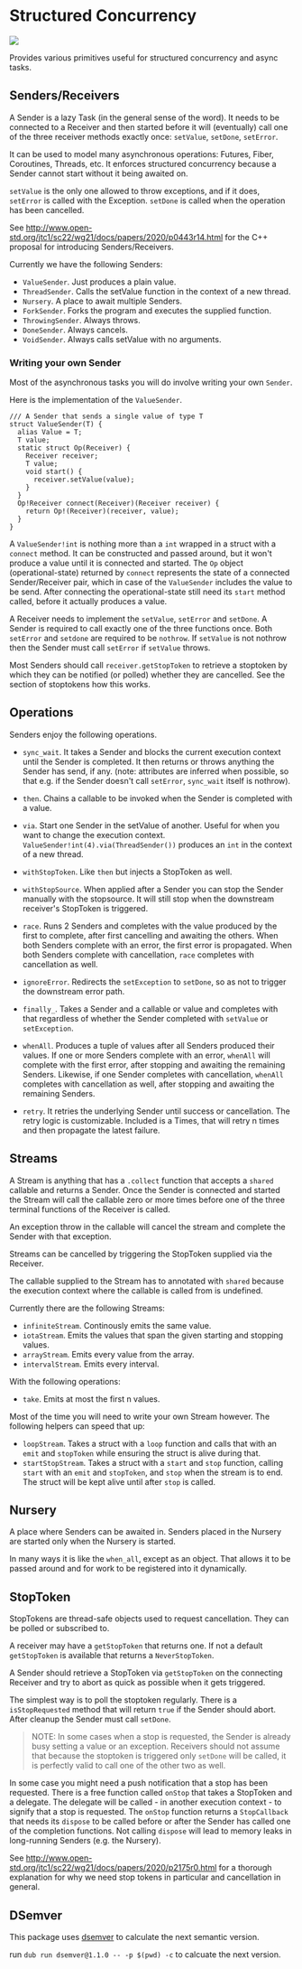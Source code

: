 # Structured Concurrency

<img src="https://github.com/symmetryinvestments/concurrency/workflows/build/badge.svg"/>

Provides various primitives useful for structured concurrency and async tasks.

## Senders/Receivers

A Sender is a lazy Task (in the general sense of the word). It needs to be connected to a Receiver and then started before it will (eventually) call one of the three receiver methods exactly once: `setValue`, `setDone`, `setError`.

It can be used to model many asynchronous operations: Futures, Fiber, Coroutines, Threads, etc. It enforces structured concurrency because a Sender cannot start without it being awaited on.

 `setValue` is the only one allowed to throw exceptions, and if it does, `setError` is called with the Exception. `setDone` is called when the operation has been cancelled.

See http://www.open-std.org/jtc1/sc22/wg21/docs/papers/2020/p0443r14.html for the C++ proposal for introducing Senders/Receivers.

Currently we have the following Senders:

- `ValueSender`. Just produces a plain value.
- `ThreadSender`. Calls the setValue function in the context of a new thread.
- `Nursery`. A place to await multiple Senders.
- `ForkSender`. Forks the program and executes the supplied function.
- `ThrowingSender`. Always throws.
- `DoneSender`. Always cancels.
- `VoidSender`. Always calls setValue with no arguments.

### Writing your own Sender

Most of the asynchronous tasks you will do involve writing your own `Sender`.

Here is the implementation of the `ValueSender`.

```
/// A Sender that sends a single value of type T
struct ValueSender(T) {
  alias Value = T;
  T value;
  static struct Op(Receiver) {
    Receiver receiver;
    T value;
    void start() {
      receiver.setValue(value);
    }
  }
  Op!Receiver connect(Receiver)(Receiver receiver) {
    return Op!(Receiver)(receiver, value);
  }
}
```

A `ValueSender!int` is nothing more than a `int` wrapped in a struct with a `connect` method. It can be constructed and passed around, but it won't produce a value until it is connected and started. The `Op` object (operational-state) returned by `connect` represents the state of a connected Sender/Receiver pair, which in case of the `ValueSender` includes the value to be send. After connecting the operational-state still need its `start` method called, before it actually produces a value.

A Receiver needs to implement the `setValue`, `setError` and `setDone`. A Sender is required to call exactly one of the three functions once. Both `setError` and `setdone` are required to be `nothrow`. If `setValue` is not nothrow then the Sender must call `setError` if `setValue` throws.

Most Senders should call `receiver.getStopToken` to retrieve a stoptoken by which they can be notified (or polled) whether they are cancelled. See the section of stoptokens how this works.

## Operations

Senders enjoy the following operations.

- `sync_wait`. It takes a Sender and blocks the current execution context until the Sender is completed. It then returns or throws anything the Sender has send, if any. (note: attributes are inferred when possible, so that e.g. if the Sender doesn't call `setError`, `sync_wait` itself is nothrow).

- `then`. Chains a callable to be invoked when the Sender is completed with a value.

- `via`. Start one Sender in the setValue of another. Useful for when you want to change the execution context. `ValueSender!int(4).via(ThreadSender())` produces an `int` in the context of a new thread.

- `withStopToken`. Like `then` but injects a StopToken as well.

- `withStopSource`. When applied after a Sender you can stop the Sender manually with the stopsource. It will still stop when the downstream receiver's StopToken is triggered.

- `race`. Runs 2 Senders and completes with the value produced by the first to complete, after first cancelling and awaiting the others. When both Senders complete with an error, the first error is propagated. When both Senders complete with cancellation, `race` completes with cancellation as well.

- `ignoreError`. Redirects the `setException` to `setDone`, so as not to trigger the downstream error path.

- `finally_`. Takes a Sender and a callable or value and completes with that regardless of whether the Sender completed with `setValue` or `setException`.

- `whenAll`. Produces a tuple of values after all Senders produced their values. If one or more Senders complete with an error, `whenAll` will complete with the first error, after stopping and awaiting the remaining Senders. Likewise, if one Sender completes with cancellation, `whenAll` completes with cancellation as well, after stopping and awaiting the remaining Senders.

- `retry`. It retries the underlying Sender until success or cancellation. The retry logic is customizable. Included is a Times, that will retry n times and then propagate the latest failure.

## Streams

A Stream is anything that has a `.collect` function that accepts a `shared` callable and returns a Sender. Once the Sender is connected and started the Stream will call the callable zero or more times before one of the three terminal functions of the Receiver is called.

An exception throw in the callable will cancel the stream and complete the Sender with that exception.

Streams can be cancelled by triggering the StopToken supplied via the Receiver.

The callable supplied to the Stream has to annotated with `shared` because the execution context where the callable is called from is undefined.

Currently there are the following Streams:

- `infiniteStream`. Continously emits the same value.
- `iotaStream`. Emits the values that span the given starting and stopping values.
- `arrayStream`. Emits every value from the array.
- `intervalStream`. Emits every interval.

With the following operations:

- `take`. Emits at most the first n values.

Most of the time you will need to write your own Stream however. The following helpers can speed that up:

- `loopStream`. Takes a struct with a `loop` function and calls that with an `emit` and `stopToken` while ensuring the struct is alive during that.
- `startStopStream`. Takes a struct with a `start` and `stop` function, calling `start` with an `emit` and `stopToken`, and `stop` when the stream is to end. The struct will be kept alive until after `stop` is called.

## Nursery

A place where Senders can be awaited in. Senders placed in the Nursery are started only when the Nursery is started.

In many ways it is like the `when_all`, except as an object. That allows it to be passed around and for work to be registered into it dynamically.

## StopToken

StopTokens are thread-safe objects used to request cancellation. They can be polled or subscribed to.

A receiver may have a `getStopToken` that returns one. If not a default `getStopToken` is available that returns a `NeverStopToken`.

A Sender should retrieve a StopToken via `getStopToken` on the connecting Receiver and try to abort as quick as possible when it gets triggered.

The simplest way is to poll the stoptoken regularly. There is a `isStopRequested` method that will return `true` if the Sender should abort. After cleanup the Sender must call `setDone`.

> NOTE: In some cases when a stop is requested, the Sender is already busy setting a value or an exception. Receivers should not assume that because the stoptoken is triggered only `setDone` will be called, it is perfectly valid to call one of the other two as well.

In some case you might need a push notification that a stop has been requested. There is a free function called `onStop` that takes a StopToken and a delegate. The delegate will be called - in another execution context - to signify that a stop is requested. The `onStop` function returns a `StopCallback` that needs its `dispose` to be called before or after the Sender has called one of the completion functions. Not calling `dispose` will lead to memory leaks in long-running Senders (e.g. the Nursery).

See http://www.open-std.org/jtc1/sc22/wg21/docs/papers/2020/p2175r0.html for a thorough explanation for why we need stop tokens in particular and cancellation in general.

## DSemver

This package uses [dsemver](https://github.com/symmetryinvestments/dsemver) to calculate the next semantic version.

run `dub run dsemver@1.1.0 -- -p $(pwd) -c` to calcuate the next version.
